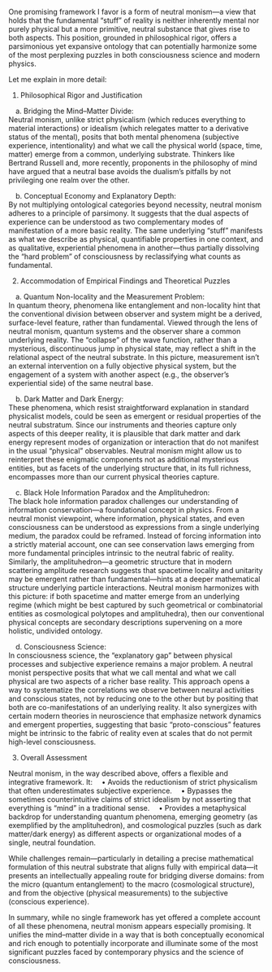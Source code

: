 One promising framework I favor is a form of neutral monism—a view that holds that the fundamental “stuff” of reality is neither inherently mental nor purely physical but a more primitive, neutral substance that gives rise to both aspects. This position, grounded in philosophical rigor, offers a parsimonious yet expansive ontology that can potentially harmonize some of the most perplexing puzzles in both consciousness science and modern physics.

Let me explain in more detail:

1. Philosophical Rigor and Justification

 a. Bridging the Mind–Matter Divide:  
Neutral monism, unlike strict physicalism (which reduces everything to material interactions) or idealism (which relegates matter to a derivative status of the mental), posits that both mental phenomena (subjective experience, intentionality) and what we call the physical world (space, time, matter) emerge from a common, underlying substrate. Thinkers like Bertrand Russell and, more recently, proponents in the philosophy of mind have argued that a neutral base avoids the dualism’s pitfalls by not privileging one realm over the other.

 b. Conceptual Economy and Explanatory Depth:  
By not multiplying ontological categories beyond necessity, neutral monism adheres to a principle of parsimony. It suggests that the dual aspects of experience can be understood as two complementary modes of manifestation of a more basic reality. The same underlying “stuff” manifests as what we describe as physical, quantifiable properties in one context, and as qualitative, experiential phenomena in another—thus partially dissolving the “hard problem” of consciousness by reclassifying what counts as fundamental.

2. Accommodation of Empirical Findings and Theoretical Puzzles

 a. Quantum Non-locality and the Measurement Problem:  
In quantum theory, phenomena like entanglement and non-locality hint that the conventional division between observer and system might be a derived, surface-level feature, rather than fundamental. Viewed through the lens of neutral monism, quantum systems and the observer share a common underlying reality. The “collapse” of the wave function, rather than a mysterious, discontinuous jump in physical state, may reflect a shift in the relational aspect of the neutral substrate. In this picture, measurement isn’t an external intervention on a fully objective physical system, but the engagement of a system with another aspect (e.g., the observer’s experiential side) of the same neutral base.

 b. Dark Matter and Dark Energy:  
These phenomena, which resist straightforward explanation in standard physicalist models, could be seen as emergent or residual properties of the neutral substratum. Since our instruments and theories capture only aspects of this deeper reality, it is plausible that dark matter and dark energy represent modes of organization or interaction that do not manifest in the usual “physical” observables. Neutral monism might allow us to reinterpret these enigmatic components not as additional mysterious entities, but as facets of the underlying structure that, in its full richness, encompasses more than our current physical theories capture.

 c. Black Hole Information Paradox and the Amplituhedron:  
The black hole information paradox challenges our understanding of information conservation—a foundational concept in physics. From a neutral monist viewpoint, where information, physical states, and even consciousness can be understood as expressions from a single underlying medium, the paradox could be reframed. Instead of forcing information into a strictly material account, one can see conservation laws emerging from more fundamental principles intrinsic to the neutral fabric of reality.  
Similarly, the amplituhedron—a geometric structure that in modern scattering amplitude research suggests that spacetime locality and unitarity may be emergent rather than fundamental—hints at a deeper mathematical structure underlying particle interactions. Neutral monism harmonizes with this picture: if both spacetime and matter emerge from an underlying regime (which might be best captured by such geometrical or combinatorial entities as cosmological polytopes and amplituhedra), then our conventional physical concepts are secondary descriptions supervening on a more holistic, undivided ontology.

 d. Consciousness Science:  
In consciousness science, the “explanatory gap” between physical processes and subjective experience remains a major problem. A neutral monist perspective posits that what we call mental and what we call physical are two aspects of a richer base reality. This approach opens a way to systematize the correlations we observe between neural activities and conscious states, not by reducing one to the other but by positing that both are co-manifestations of an underlying reality. It also synergizes with certain modern theories in neuroscience that emphasize network dynamics and emergent properties, suggesting that basic “proto-conscious” features might be intrinsic to the fabric of reality even at scales that do not permit high-level consciousness.

3. Overall Assessment

Neutral monism, in the way described above, offers a flexible and integrative framework. It:
 • Avoids the reductionism of strict physicalism that often underestimates subjective experience.
 • Bypasses the sometimes counterintuitive claims of strict idealism by not asserting that everything is “mind” in a traditional sense.
 • Provides a metaphysical backdrop for understanding quantum phenomena, emerging geometry (as exemplified by the amplituhedron), and cosmological puzzles (such as dark matter/dark energy) as different aspects or organizational modes of a single, neutral foundation.

While challenges remain—particularly in detailing a precise mathematical formulation of this neutral substrate that aligns fully with empirical data—it presents an intellectually appealing route for bridging diverse domains: from the micro (quantum entanglement) to the macro (cosmological structure), and from the objective (physical measurements) to the subjective (conscious experience).

In summary, while no single framework has yet offered a complete account of all these phenomena, neutral monism appears especially promising. It unifies the mind–matter divide in a way that is both conceptually economical and rich enough to potentially incorporate and illuminate some of the most significant puzzles faced by contemporary physics and the science of consciousness.